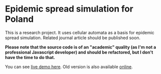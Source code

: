 # Epidemic spread simulation for Poland

This is a research project. It uses cellular automata as a basis for epidemic spread simulation. Related journal article should be published soon.

**Please note that the source code is of an "academic" quality (as I'm not a professional Javascript developer) and should be refactored, but I don't have the time to do that.**

You can see [live demo here](http://www.holko.pl/epidemic-v2/). Old version is also available [online](http://www.holko.pl/epidemic-simulation/).
